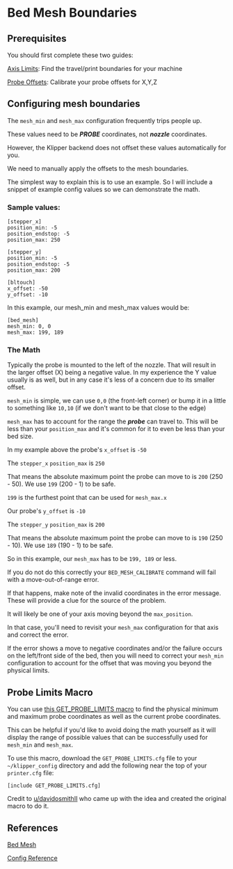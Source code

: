 <!--
 Copyright (c) 2022 Chris Laprade (chris@rootiest.com)
 
 This software is released under the MIT License.
 https://opensource.org/licenses/MIT
-->

# Bed Mesh Boundaries

## Prerequisites

You should first complete these two guides:

[Axis Limits](GUIDE-axis_limits.md): Find the travel/print boundaries for your machine

[Probe Offsets](GUIDE-probe.md): Calibrate your probe offsets for X,Y,Z

## Configuring mesh boundaries

The `mesh_min` and `mesh_max` configuration frequently trips people up.

These values need to be ***PROBE*** coordinates, not ***nozzle*** coordinates.

However, the Klipper backend does not offset these values automatically for you.

We need to manually apply the offsets to the mesh boundaries.

The simplest way to explain this is to use an example. So I will include a snippet of example config values so we can demonstrate the math.

### Sample values:

    [stepper_x]
    position_min: -5
    position_endstop: -5
    position_max: 250

    [stepper_y]
    position_min: -5
    position_endstop: -5
    position_max: 200

    [bltouch]
    x_offset: -50
    y_offset: -10

In this example, our mesh_min and mesh_max values would be:

    [bed_mesh]
    mesh_min: 0, 0
    mesh_max: 199, 189

### The Math

Typically the probe is mounted to the left of the nozzle. That will result in the larger offset (X) being a negative value. In my experience the Y value usually is as well, but in any case it's less of a concern due to its smaller offset.

`mesh_min` is simple, we can use `0,0` (the front-left corner) or bump it in a little to something like `10,10` (if we don't want to be that close to the edge)

`mesh_max` has to account for the range the ***probe*** can travel to. This will be less than your `position_max` and it's common for it to even be less than your bed size.

In my example above the probe's `x_offset` is `-50`

The `stepper_x` `position_max` is `250`

That means the absolute maximum point the probe can move to is `200` (250 - 50). We use `199` (200 - 1) to be safe.

`199` is the furthest point that can be used for `mesh_max.x`

Our probe's `y_offset` is  `-10`

The `stepper_y` `position_max` is `200`

That means the absolute maximum point the probe can move to is `190` (250 - 10). We use `189` (190 - 1) to be safe.

So in this example, our `mesh_max` has to be `199, 189` or less.

If you do not do this correctly your `BED_MESH_CALIBRATE` command will fail with a move-out-of-range error.

If that happens, make note of the invalid coordinates in the error message. These will provide a clue for the source of the problem. 

It will likely be one of your axis moving beyond the `max_position`.

In that case, you'll need to revisit your `mesh_max` configuration for that axis and correct the error.

If the error shows a move to negative coordinates and/or the failure occurs on the left/front side of the bed, then you will need to correct your `mesh_min` configuration to account for the offset that was moving you beyond the physical limits.

## Probe Limits Macro

You can use [this GET_PROBE_LIMITS macro](../macros/GET_PROBE_LIMITS.cfg) to find the physical minimum and maximum probe coordinates as well as the current probe coordinates. 

This can be helpful if you'd like to avoid doing the math yourself as it will display the range of possible values that can be successfully used for `mesh_min` and `mesh_max`.

To use this macro, download the `GET_PROBE_LIMITS.cfg` file to your `~/klipper_config` directory and add the following near the top of your `printer.cfg` file: 

    [include GET_PROBE_LIMITS.cfg]

Credit to [u/davidosmithII](https://www.reddit.com/user/davidosmithII/) who came up with the idea and created the original macro to do it.

## References

[Bed Mesh](https://www.klipper3d.org/Bed_Mesh.html)

[Config Reference](https://www.klipper3d.org/Config_Reference.html#bed_mesh)